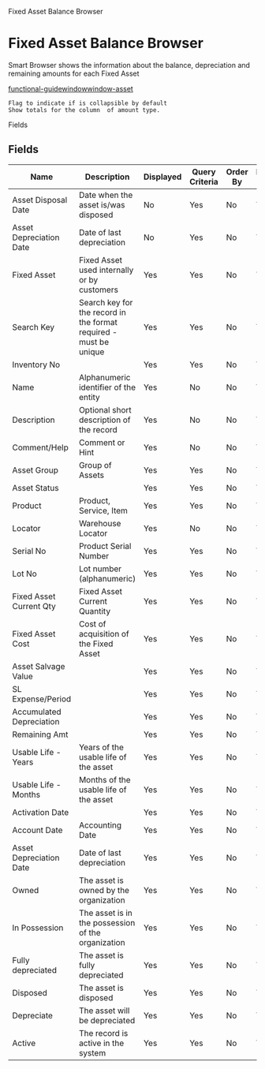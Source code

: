 
Fixed Asset Balance Browser
# Fixed Asset Balance Browser


Smart Browser shows the information  about the balance, depreciation and remaining amounts for each Fixed Asset

[functional-guidewindowwindow-asset](functional-guidewindowwindow-asset.md)

```
Flag to indicate if is collapsible by default
Show totals for the column  of amount type.
```
Fields
## Fields




Name                     | Description                                                       | Displayed | Query Criteria | Order By | Read Only | Mandatory
------------------------ | ----------------------------------------------------------------- | --------- | -------------- | -------- | --------- | ---------
Asset Disposal Date      | Date when the asset is/was disposed                               | No        | Yes            | No       | Yes       | No       
Asset Depreciation Date  | Date of last depreciation                                         | No        | Yes            | No       | Yes       | No       
Fixed Asset              | Fixed Asset used internally or by customers                       | Yes       | Yes            | No       | Yes       | No       
Search Key               | Search key for the record in the format required - must be unique | Yes       | Yes            | No       | Yes       | No       
Inventory No             |                                                                   | Yes       | Yes            | No       | Yes       | No       
Name                     | Alphanumeric identifier of the entity                             | Yes       | No             | No       | Yes       | No       
Description              | Optional short description of the record                          | Yes       | No             | No       | Yes       | No       
Comment/Help             | Comment or Hint                                                   | Yes       | No             | No       | Yes       | No       
Asset Group              | Group of Assets                                                   | Yes       | Yes            | No       | Yes       | No       
Asset Status             |                                                                   | Yes       | Yes            | No       | Yes       | No       
Product                  | Product, Service, Item                                            | Yes       | Yes            | No       | Yes       | No       
Locator                  | Warehouse Locator                                                 | Yes       | No             | No       | Yes       | No       
Serial No                | Product Serial Number                                             | Yes       | Yes            | No       | Yes       | No       
Lot No                   | Lot number (alphanumeric)                                         | Yes       | Yes            | No       | Yes       | No       
Fixed Asset Current Qty  | Fixed Asset Current Quantity                                      | Yes       | Yes            | No       | Yes       | No       
Fixed Asset Cost         | Cost of acquisition of the Fixed Asset                            | Yes       | Yes            | No       | Yes       | No       
Asset Salvage Value      |                                                                   | Yes       | Yes            | No       | Yes       | No       
SL Expense/Period        |                                                                   | Yes       | Yes            | No       | Yes       | No       
Accumulated Depreciation |                                                                   | Yes       | Yes            | No       | Yes       | No       
Remaining Amt            |                                                                   | Yes       | Yes            | No       | Yes       | No       
Usable Life - Years      | Years of the usable life of the asset                             | Yes       | Yes            | No       | Yes       | No       
Usable Life - Months     | Months of the usable life of the asset                            | Yes       | Yes            | No       | Yes       | No       
Activation Date          |                                                                   | Yes       | Yes            | No       | Yes       | No       
Account Date             | Accounting Date                                                   | Yes       | Yes            | No       | Yes       | No       
Asset Depreciation Date  | Date of last depreciation                                         | Yes       | Yes            | No       | Yes       | No       
Owned                    | The asset is owned by the organization                            | Yes       | Yes            | No       | Yes       | No       
In Possession            | The asset is in the possession of the organization                | Yes       | Yes            | No       | Yes       | No       
Fully depreciated        | The asset is fully depreciated                                    | Yes       | Yes            | No       | Yes       | No       
Disposed                 | The asset is disposed                                             | Yes       | Yes            | No       | Yes       | No       
Depreciate               | The asset will be depreciated                                     | Yes       | Yes            | No       | Yes       | No       
Active                   | The record is active in the system                                | Yes       | Yes            | No       | Yes       | No       
